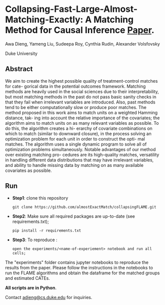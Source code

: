 # Collapsing-Fast-Large-Almost-Matching-Exactly: A Matching Method for Causal Inference [Paper](https://arxiv.org/list/stat.ML/recent). 
Awa Dieng, Yameng Liu, Sudeepa Roy, Cynthia Rudin, Alexander Volsfovsky 

Duke University

## Abstract
We aim to create the highest possible quality of treatment-control matches for cate- gorical data in the potential outcomes framework. Matching methods are heavily used in the social sciences due to their interpretability, but most matching methods in the past do not pass basic sanity checks in that they fail when irrelevant variables are introduced. Also, past methods tend to be either computationally slow or produce poor matches. The method proposed in this work aims to match units on a weighted Hamming distance, tak- ing into account the relative importance of the covariates; the algorithm aims to match units on as many relevant variables as possible. To do this, the algorithm creates a hi- erarchy of covariate combinations on which to match (similar to downward closure), in the process solving an optimization problem for each unit in order to construct the opti- mal matches. The algorithm uses a single dynamic program to solve all of optimization problems simultaneously. Notable advantages of our method over existing matching pro- cedures are its high-quality matches, versatility in handling different data distributions that may have irrelevant variables, and ability to handle missing data by matching on as many available covariates as possible.

## Run
* **Step1**: clone this repository

      git clone https://github.com/almostExactMatch/collapsingFLAME.git
      
* **Step2**: Make sure all required packages are up-to-date (see requirements.txt);
      
      pip install -r requirements.txt

* **Step3**: To reproduce <name-of-experiment>: 
 
      open the experiments/<name-of-experiement> notebook and run all cells;
      
The "experiments" folder contains jupyter notebooks to reproduce the results from the paper.
Please follow the instructions in the notebooks to run the FLAME algorithms and obtain the dataframe for the matched groups and estimated CATEs.

**All scripts are in Python**.

Contact adieng@cs.duke.edu for inquiries.
